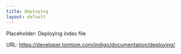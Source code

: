 ```yaml
---
title: Deploying
layout: default
---
```


Placeholder: Deploying index file

URL: https://developer.tomtom.com/indigo/documentation/deploying/



